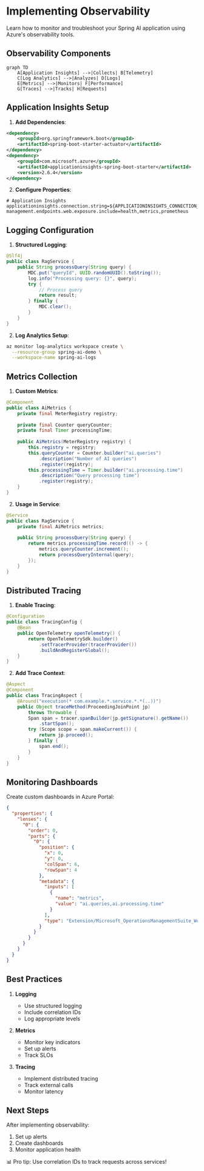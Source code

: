 # Implementing Observability

Learn how to monitor and troubleshoot your Spring AI application using Azure's observability tools.

## Observability Components

```mermaid
graph TD
    A[Application Insights] -->|Collects| B[Telemetry]
    C[Log Analytics] -->|Analyzes| D[Logs]
    E[Metrics] -->|Monitors| F[Performance]
    G[Traces] -->|Tracks| H[Requests]
```

## Application Insights Setup

1. **Add Dependencies**:
```xml
<dependency>
    <groupId>org.springframework.boot</groupId>
    <artifactId>spring-boot-starter-actuator</artifactId>
</dependency>
<dependency>
    <groupId>com.microsoft.azure</groupId>
    <artifactId>applicationinsights-spring-boot-starter</artifactId>
    <version>2.6.4</version>
</dependency>
```

2. **Configure Properties**:
```properties
# Application Insights
applicationinsights.connection.string=${APPLICATIONINSIGHTS_CONNECTION_STRING}
management.endpoints.web.exposure.include=health,metrics,prometheus
```

## Logging Configuration

1. **Structured Logging**:
```java
@Slf4j
public class RagService {
    public String processQuery(String query) {
        MDC.put("queryId", UUID.randomUUID().toString());
        log.info("Processing query: {}", query);
        try {
            // Process query
            return result;
        } finally {
            MDC.clear();
        }
    }
}
```

2. **Log Analytics Setup**:
```bash
az monitor log-analytics workspace create \
  --resource-group spring-ai-demo \
  --workspace-name spring-ai-logs
```

## Metrics Collection

1. **Custom Metrics**:
```java
@Component
public class AiMetrics {
    private final MeterRegistry registry;
    
    private final Counter queryCounter;
    private final Timer processingTime;
    
    public AiMetrics(MeterRegistry registry) {
        this.registry = registry;
        this.queryCounter = Counter.builder("ai.queries")
            .description("Number of AI queries")
            .register(registry);
        this.processingTime = Timer.builder("ai.processing.time")
            .description("Query processing time")
            .register(registry);
    }
}
```

2. **Usage in Service**:
```java
@Service
public class RagService {
    private final AiMetrics metrics;
    
    public String processQuery(String query) {
        return metrics.processingTime.record(() -> {
            metrics.queryCounter.increment();
            return processQueryInternal(query);
        });
    }
}
```

## Distributed Tracing

1. **Enable Tracing**:
```java
@Configuration
public class TracingConfig {
    @Bean
    public OpenTelemetry openTelemetry() {
        return OpenTelemetrySdk.builder()
            .setTracerProvider(tracerProvider())
            .buildAndRegisterGlobal();
    }
}
```

2. **Add Trace Context**:
```java
@Aspect
@Component
public class TracingAspect {
    @Around("execution(* com.example.*.service.*.*(..))")
    public Object traceMethod(ProceedingJoinPoint jp) 
        throws Throwable {
        Span span = tracer.spanBuilder(jp.getSignature().getName())
            .startSpan();
        try (Scope scope = span.makeCurrent()) {
            return jp.proceed();
        } finally {
            span.end();
        }
    }
}
```

## Monitoring Dashboards

Create custom dashboards in Azure Portal:
```json
{
  "properties": {
    "lenses": {
      "0": {
        "order": 0,
        "parts": {
          "0": {
            "position": {
              "x": 0,
              "y": 0,
              "colSpan": 6,
              "rowSpan": 4
            },
            "metadata": {
              "inputs": [
                {
                  "name": "metrics",
                  "value": "ai.queries,ai.processing.time"
                }
              ],
              "type": "Extension/Microsoft_OperationsManagementSuite_Workspace/PartType/LogsDashboardPart"
            }
          }
        }
      }
    }
  }
}
```

## Best Practices

1. **Logging**
   - Use structured logging
   - Include correlation IDs
   - Log appropriate levels

2. **Metrics**
   - Monitor key indicators
   - Set up alerts
   - Track SLOs

3. **Tracing**
   - Implement distributed tracing
   - Track external calls
   - Monitor latency

## Next Steps

After implementing observability:
1. Set up alerts
2. Create dashboards
3. Monitor application health

📊 Pro tip: Use correlation IDs to track requests across services!

